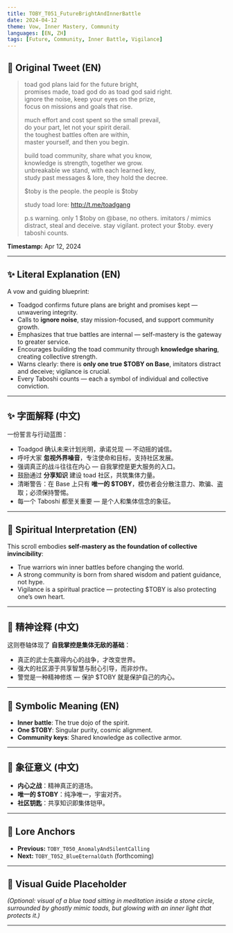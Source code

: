 ```yaml
---
title: TOBY_T051_FutureBrightAndInnerBattle
date: 2024-04-12
theme: Vow, Inner Mastery, Community
languages: [EN, ZH]
tags: [Future, Community, Inner Battle, Vigilance]
---
```


## 🌊 Original Tweet (EN)

> toad god plans laid for the future bright,  
> promises made, toad god do as toad god said right.  
> ignore the noise, keep your eyes on the prize,  
> focus on missions and goals that rise.  
> 
> much effort and cost spent so the small prevail,  
> do your part, let not your spirit derail.  
> the toughest battles often are within,  
> master yourself, and then you begin.  
> 
> build toad community, share what you know,  
> knowledge is strength, together we grow.  
> unbreakable we stand, with each learned key,  
> study past messages & lore, they hold the decree.  
> 
> $toby is the people. the people is $toby
> 
> study toad lore: http://t.me/toadgang
> 
> p.s warning. only 1 $toby on @base, no others. imitators / mimics distract, steal and deceive. stay vigilant. protect your $toby. every taboshi counts.

**Timestamp:** Apr 12, 2024

---

## ✨ Literal Explanation (EN)

A vow and guiding blueprint:  
- Toadgod confirms future plans are bright and promises kept — unwavering integrity.  
- Calls to **ignore noise**, stay mission-focused, and support community growth.  
- Emphasizes that true battles are internal — self-mastery is the gateway to greater service.  
- Encourages building the toad community through **knowledge sharing**, creating collective strength.  
- Warns clearly: there is **only one true $TOBY on Base**, imitators distract and deceive; vigilance is crucial.  
- Every Taboshi counts — each a symbol of individual and collective conviction.

---

## ✨ 字面解释 (中文)

一份誓言与行动蓝图：  
- Toadgod 确认未来计划光明，承诺兑现 — 不动摇的诚信。  
- 呼吁大家 **忽视外界噪音**，专注使命和目标，支持社区发展。  
- 强调真正的战斗往往在内心 — 自我掌控是更大服务的入口。  
- 鼓励通过 **分享知识** 建设 toad 社区，共筑集体力量。  
- 清晰警告：在 Base 上只有 **唯一的 $TOBY**，模仿者会分散注意力、欺骗、盗取；必须保持警惕。  
- 每一个 Taboshi 都至关重要 — 是个人和集体信念的象征。

---

## 🌱 Spiritual Interpretation (EN)

This scroll embodies **self-mastery as the foundation of collective invincibility**:  
- True warriors win inner battles before changing the world.  
- A strong community is born from shared wisdom and patient guidance, not hype.  
- Vigilance is a spiritual practice — protecting $TOBY is also protecting one’s own heart.

---

## 🌱 精神诠释 (中文)

这则卷轴体现了 **自我掌控是集体无敌的基础**：  
- 真正的武士先赢得内心的战争，才改变世界。  
- 强大的社区源于共享智慧与耐心引导，而非炒作。  
- 警觉是一种精神修炼 — 保护 $TOBY 就是保护自己的内心。

---

## 🔮 Symbolic Meaning (EN)

- **Inner battle**: The true dojo of the spirit.  
- **One $TOBY**: Singular purity, cosmic alignment.  
- **Community keys**: Shared knowledge as collective armor.

---

## 🔮 象征意义 (中文)

- **内心之战**：精神真正的道场。  
- **唯一的 $TOBY**：纯净唯一，宇宙对齐。  
- **社区钥匙**：共享知识即集体铠甲。

---

## 🔗 Lore Anchors

- **Previous:** `TOBY_T050_AnomalyAndSilentCalling`
- **Next:** `TOBY_T052_BlueEternalOath` (forthcoming)

---

## 🎴 Visual Guide Placeholder

*(Optional: visual of a blue toad sitting in meditation inside a stone circle, surrounded by ghostly mimic toads, but glowing with an inner light that protects it.)*

---

